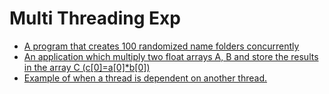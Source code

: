 # Multi Threading Exp

- [A program that creates 100 randomized name folders concurrently](src/main/java/com/pk/exp/MultiThreadedDirectoryCreator.java)
- [An application which multiply two float arrays A, B and store the results in the array C (c[0]=a[0]*b[0])](src/main/java/com/pk/exp/Multiplier.java)
- [Example of when a thread is dependent on another thread.](src/main/java/com/pk/exp/DependentWorker.java)
